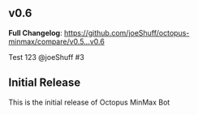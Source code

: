 ## v0.6

**Full Changelog**: https://github.com/joeShuff/octopus-minmax/compare/v0.5...v0.6

Test 123 @joeShuff #3 

## Initial Release

This is the initial release of Octopus MinMax Bot